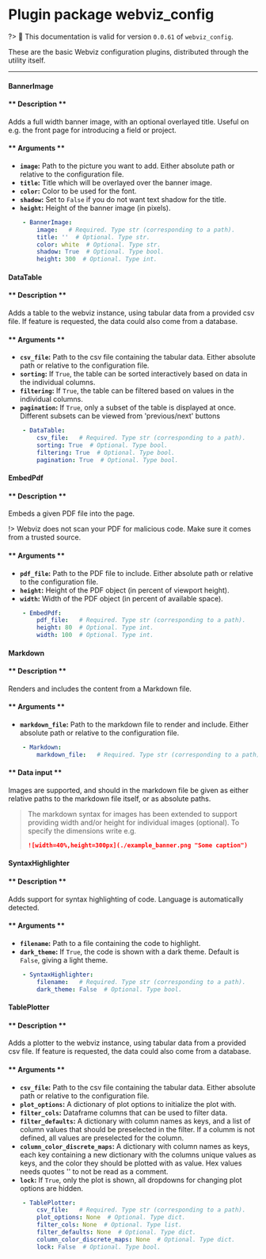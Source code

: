 # Plugin package webviz_config

?> :bookmark: This documentation is valid for version `0.0.61` of `webviz_config`. 

   
These are the basic Webviz configuration plugins, distributed through
the utility itself.

 

---



<div class="plugin-doc">

#### BannerImage

<!-- tabs:start -->
   

#### ** Description **

Adds a full width banner image, with an optional overlayed title.
Useful on e.g. the front page for introducing a field or project.


 

#### ** Arguments **

   

* **`image`:** Path to the picture you want to add.                Either absolute path or relative to the configuration file.
* **`title`:** Title which will be overlayed over the banner image.
* **`color`:** Color to be used for the font.
* **`shadow`:** Set to `False` if you do not want text shadow for the title.
* **`height`:** Height of the banner image (in pixels).


```yaml
    - BannerImage:
        image:   # Required. Type str (corresponding to a path).
        title: ''  # Optional. Type str.
        color: white  # Optional. Type str.
        shadow: True  # Optional. Type bool.
        height: 300  # Optional. Type int.
```

 

<!-- tabs:end -->

</div>



<div class="plugin-doc">

#### DataTable

<!-- tabs:start -->
   

#### ** Description **

Adds a table to the webviz instance, using tabular data from a provided csv file.
If feature is requested, the data could also come from a database.


 

#### ** Arguments **

   

* **`csv_file`:** Path to the csv file containing the tabular data. Either absolute               path or relative to the configuration file.
* **`sorting`:** If `True`, the table can be sorted interactively based              on data in the individual columns.
* **`filtering`:** If `True`, the table can be filtered based on values in the                individual columns.
* **`pagination`:** If `True`, only a subset of the table is displayed at once.                 Different subsets can be viewed from 'previous/next' buttons


```yaml
    - DataTable:
        csv_file:   # Required. Type str (corresponding to a path).
        sorting: True  # Optional. Type bool.
        filtering: True  # Optional. Type bool.
        pagination: True  # Optional. Type bool.
```

 

<!-- tabs:end -->

</div>



<div class="plugin-doc">

#### EmbedPdf

<!-- tabs:start -->
   

#### ** Description **

Embeds a given PDF file into the page.

!> Webviz does not scan your PDF for malicious code. Make sure it comes from a trusted source.

 

#### ** Arguments **

   

* **`pdf_file`:** Path to the PDF file to include. Either absolute path or   relative to the configuration file.
* **`height`:** Height of the PDF object (in percent of viewport height).
* **`width`:** Width of the PDF object (in percent of available space).


```yaml
    - EmbedPdf:
        pdf_file:   # Required. Type str (corresponding to a path).
        height: 80  # Optional. Type int.
        width: 100  # Optional. Type int.
```

 

<!-- tabs:end -->

</div>



<div class="plugin-doc">

#### Markdown

<!-- tabs:start -->
   

#### ** Description **

Renders and includes the content from a Markdown file.


 

#### ** Arguments **

   

* **`markdown_file`:** Path to the markdown file to render and include.                        Either absolute path or relative to the configuration file.



```yaml
    - Markdown:
        markdown_file:   # Required. Type str (corresponding to a path).
```

   

#### ** Data input **


Images are supported, and should in the markdown file be given as either
relative paths to the markdown file itself, or as absolute paths.

> The markdown syntax for images has been extended to support   providing width and/or height for individual images (optional).   To specify the dimensions write e.g.
> ```markdown
> ![width=40%,height=300px](./example_banner.png "Some caption")
> ```

 

<!-- tabs:end -->

</div>



<div class="plugin-doc">

#### SyntaxHighlighter

<!-- tabs:start -->
   

#### ** Description **

Adds support for syntax highlighting of code. Language is automatically detected.


 

#### ** Arguments **

   

* **`filename`:** Path to a file containing the code to highlight.
* **`dark_theme`:** If `True`, the code is shown with a dark theme. Default is                 `False`, giving a light theme.


```yaml
    - SyntaxHighlighter:
        filename:   # Required. Type str (corresponding to a path).
        dark_theme: False  # Optional. Type bool.
```

 

<!-- tabs:end -->

</div>



<div class="plugin-doc">

#### TablePlotter

<!-- tabs:start -->
   

#### ** Description **

Adds a plotter to the webviz instance, using tabular data from a provided csv file.
If feature is requested, the data could also come from a database.


 

#### ** Arguments **

   

* **`csv_file`:** Path to the csv file containing the tabular data.                   Either absolute path or relative to the configuration file.
* **`plot_options`:** A dictionary of plot options to initialize the plot with.
* **`filter_cols`:** Dataframe columns that can be used to filter data.
* **`filter_defaults`:** A dictionary with column names as keys,                          and a list of column values that should be preselected in the filter.                          If a columm is not defined, all values are preselected for the column.
* **`column_color_discrete_maps`:** A dictionary with column names as keys,                                     each key containing a new dictionary with the columns                                     unique values as keys, and the color they should be                                     plotted with as value. Hex values needs quotes ''                                     to not be read as a comment.
* **`lock`:** If `True`, only the plot is shown,               all dropdowns for changing plot options are hidden.


```yaml
    - TablePlotter:
        csv_file:   # Required. Type str (corresponding to a path).
        plot_options: None  # Optional. Type dict.
        filter_cols: None  # Optional. Type list.
        filter_defaults: None  # Optional. Type dict.
        column_color_discrete_maps: None  # Optional. Type dict.
        lock: False  # Optional. Type bool.
```

 

<!-- tabs:end -->

</div>

